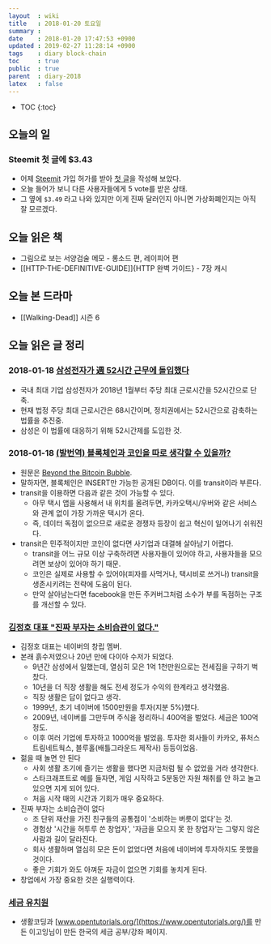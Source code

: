 ```yaml
---
layout  : wiki
title   : 2018-01-20 토요일
summary :
date    : 2018-01-20 17:47:53 +0900
updated : 2019-02-27 11:28:14 +0900
tags    : diary block-chain
toc     : true
public  : true
parent  : diary-2018
latex   : false
---
```

* TOC
{:toc}

## 오늘의 일

### Steemit 첫 글에 $3.43

* 어제 [Steemit](https://steemit.com/) 가입 허가를 받아 [첫 글](https://steemit.com/kr/@johngrib/5cfetr)을 작성해 보았다.
* 오늘 들어가 보니 다른 사용자들에게 5 vote를 받은 상태.
* 그 옆에 `$3.49` 라고 나와 있지만 이게 진짜 달러인지 아니면 가상화폐인지는 아직 잘 모르겠다.

## 오늘 읽은 책

* 그림으로 보는 서양검술 메모 - 롱소드 편, 레이피어 편
* [[HTTP-THE-DEFINITIVE-GUIDE]]{HTTP 완벽 가이드} - 7장 캐시

## 오늘 본 드라마

* [[Walking-Dead]] 시즌 6

## 오늘 읽은 글 정리

### 2018-01-18 [삼성전자가 週 52시간 근무에 돌입했다](http://biz.chosun.com/site/data/html_dir/2018/01/17/2018011702907.html?outlink=facebook&lbFB=ba6afe9f012bb2f925bf81f0d608484)

* 국내 최대 기업 삼성전자가 2018년 1월부터 주당 최대 근로시간을 52시간으로 단축.
* 현재 법정 주당 최대 근로시간은 68시간이며, 정치권에서는 52시간으로 감축하는 법률을 추진중.
* 삼성은 이 법률에 대응하기 위해 52시간제를 도입한 것.

### 2018-01-18 [(발번역) 블록체인과 코인을 따로 생각할 수 있을까?](https://seoulrain.net/2018/01/18/blockchaincoin/ )

* 원문은 [Beyond the Bitcoin Bubble](https://www.nytimes.com/2018/01/16/magazine/beyond-the-bitcoin-bubble.html ).
* 말하자면, 블록체인은 INSERT만 가능한 공개된 DB이다. 이를 transit이라 부른다.
* transit을 이용하면 다음과 같은 것이 가능할 수 있다.
    * 아무 택시 앱을 사용해서 내 위치를 올려두면, 카카오택시/우버와 같은 서비스와 관계 없이 가장 가까운 택시가 온다.
    * 즉, 데이터 독점이 없으므로 새로운 경쟁자 등장이 쉽고 혁신이 일어나기 쉬워진다.
* transit은 민주적이지만 코인이 없다면 사기업과 대결해 살아남기 어렵다.
    * transit을 어느 규모 이상 구축하려면 사용자들이 있어야 하고, 사용자들을 모으려면 보상이 있어야 하기 때문.
    * 코인은 실제로 사용할 수 있어야(피자를 사먹거나, 택시비로 쓰거나) transit을 생존시키려는 전략에 도움이 된다.
    * 만약 살아남는다면 facebook을 만든 주커버그처럼 소수가 부를 독점하는 구조를 개선할 수 있다.

### [김정호 대표 "진짜 부자는 소비습관이 없다."](http://platum.kr/archives/94541)

* 김정호 대표는 네이버의 창립 멤버.
* 본래 흙수저였으나 20년 만에 다이아 수저가 되었다.
    * 9년간 삼성에서 일했는데, 열심히 모은 1억 1천만원으로는 전세집을 구하기 벅찼다.
    * 10년을 더 직장 생활을 해도 전세 정도가 수익의 한계라고 생각했음.
    * 직장 생활은 답이 없다고 생각.
    * 1999년, 초기 네이버에 1500만원을 투자(지분 5%)했다.
    * 2009년, 네이버를 그만두며 주식을 정리하니 400억을 벌었다. 세금은 100억 정도.
    * 이후 여러 기업에 투자하고 1000억을 벌었음. 투자한 회사들이 카카오, 퓨처스트림네트웍스, 블루홀(배틀그라운드 제작사) 등등이었음.
* 젊을 때 놀면 안 된다
    * 사회 생활 초기에 즐기는 생활을 했다면 지금처럼 될 수 없었을 거라 생각한다.
    * 스타크래프트로 예를 들자면, 게임 시작하고 5분동안 자원 채취를 안 하고 놀고 있으면 지게 되어 있다.
    * 처음 시작 때의 시간과 기회가 매우 중요하다.
* 진짜 부자는 소비습관이 없다
    * 조 단위 재산을 가진 친구들의 공통점이 '소비하는 버릇이 없다'는 것.
    * 경험상 '시간을 허투루 쓴 창업자', '자금을 모으지 못 한 창업자'는 그렇지 않은 사람과 길이 달라진다.
    * 회사 생활하며 열심히 모은 돈이 없었다면 처음에 네이버에 투자하지도 못했을 것이다.
    * 좋은 기회가 와도 아껴둔 자금이 없으면 기회를 놓치게 된다.
* 창업에서 가장 중요한 것은 실행력이다.

### [세금 유치원](https://www.opentutorials.org/module/3220)

* 생활코딩과 [www.opentutorials.org/](https://www.opentutorials.org/)를 만든 이고잉님이 만든 한국의 세금 공부/강좌 페이지.

